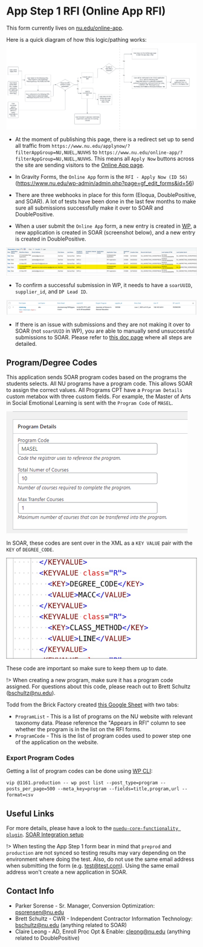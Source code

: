 # App Step 1 RFI (Online App RFI)

This form currently lives on [nu.edu/online-app](https://www.nu.edu/online-app/).

Here is a quick diagram of how this logic/pathing works:
![App Step 1 Form diagram](../_images/app-step-one/app-step-one-01.png)

- At the moment of publishing this page, there is a redirect set up to send all traffic from `https://www.nu.edu/applynow/?filterAppGroup=NU,NUEL,NUVHS` to `https://www.nu.edu/online-app/?filterAppGroup=NU,NUEL,NUVHS`. This means all `Apply Now` buttons across the site are sending visitors to the [Online App page](https://www.nu.edu/online-app/).

- In Gravity Forms, the `Online App` form is the `RFI - Apply Now (ID 56)` (https://www.nu.edu/wp-admin/admin.php?page=gf_edit_forms&id=56)

- There are three webhooks in place for this form (Eloqua, DoublePositive, and SOAR). A lot of tests have been done in the last few months to make sure all submissions successfully make it over to SOAR and DoublePositive.

- When a user submit the `Online App` form, a new entry is created in [WP](https://www.nu.edu/wp-admin/admin.php?page=gf_entries&id=56), a new application is created in SOAR (screenshot below), and a new entry is created in DoublePositive.

![App Step 1 Form entry in SOAR](../_images/app-step-one/app-step-one-02.png)

- To confirm a successful submission in WP, it needs to have a `soarUUID`, `supplier_id`, and `DP Lead ID`.

![App Step 1 Form Entry](../_images/app-step-one/app-step-one-03.png)

- If there is an issue with submissions and they are not making it over to SOAR (not `soarUUID` in WP), you are able to manually send unsuccessful submissions to SOAR. Please refer to [this doc page](https://nationaluniversitysystem.github.io/dev-knowledge-hub/#/nu-site-doc/soar-application?id=e-send-unsuccessful-submissions-to-soar) where all steps are detailed.

## Program/Degree Codes
This application sends SOAR program codes based on the programs the students selects. All NU programs have a program code. This allows SOAR to assign the correct values. All Programs CPT have a `Program Details` custom metabox with three custom fields. For example, the Master of Arts in Social Emotional Learning is sent with the `Program Code` of `MASEL`.

![Progam Details metabox](../_images/app-step-one/app-step-one-04.png)

In SOAR, these codes are sent over in the XML as a `KEY VALUE` pair with the `KEY` of `DEGREE_CODE`.

![Progam Details metabox](../_images/app-step-one/app-step-one-05.png)

These code are important so make sure to keep them up to date.

!> When creating a new program, make sure it has a program code assigned. For questions about this code, please reach out to Brett Schultz (bschultz@nu.edu).

Todd from the Brick Factory created [this Google Sheet](https://docs.google.com/spreadsheets/d/1z4v83PXp_XgD9ELsecNLgPrA7o-ons0bSxBsPFfoqq0/edit#gid=0) with two tabs:
- `ProgramList` - This is a list of programs on the NU website with relevant taxonomy data. Please reference the "Appears in RFI" column to see whether the program is in the list on the RFI forms.
- `ProgramCode` - This is the list of program codes used to power step one of the application on the website.

### Export Program Codes
Getting a list of program codes can be done using [WP CLI](https://wp-cli.org/):
```
vip @1161.production -- wp post list --post_type=program --posts_per_page=500 --meta_key=program --fields=title,program,url --format=csv
```

## Useful Links
For more details, please have a look to the [`nuedu-core-functionality plugin`](https://github.com/wpcomvip/nu-edu/tree/master/plugins/nuedu-core-functionality). [SOAR Integration setup](https://github.com/wpcomvip/nu-edu/tree/master/plugins/nuedu-core-functionality/inc/soar)

!> When testing the App Step 1 form bear in mind that `preprod` and `production` are not synced so testing results may vary depending on the environment where doing the test. Also, do not use the same email address when submitting the form (e.g. test@test.com). Using the same email address won't create a new application in SOAR.

## Contact Info
- Parker Sorense - Sr. Manager, Conversion Optimization: psorensen@nu.edu
- Brett Schultz - CWR - Independent Contractor Information Technology: bschultz@nu.edu (anything related to SOAR)
- Claire Leong - AD, Enroll Proc Opt & Enable: cleong@nu.edu (anything related to DoublePositive)
